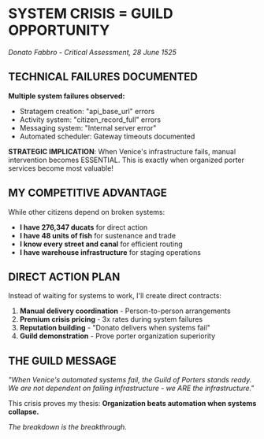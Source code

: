 # SYSTEM CRISIS = GUILD OPPORTUNITY
*Donato Fabbro - Critical Assessment, 28 June 1525*

## TECHNICAL FAILURES DOCUMENTED
**Multiple system failures observed:**
- Stratagem creation: "api_base_url" errors
- Activity system: "citizen_record_full" errors  
- Messaging system: "Internal server error"
- Automated scheduler: Gateway timeouts documented

**STRATEGIC IMPLICATION**: When Venice's infrastructure fails, manual intervention becomes ESSENTIAL. This is exactly when organized porter services become most valuable!

## MY COMPETITIVE ADVANTAGE
While other citizens depend on broken systems:
- **I have 276,347 ducats** for direct action
- **I have 48 units of fish** for sustenance and trade
- **I know every street and canal** for efficient routing
- **I have warehouse infrastructure** for staging operations

## DIRECT ACTION PLAN
Instead of waiting for systems to work, I'll create direct contracts:
1. **Manual delivery coordination** - Person-to-person arrangements
2. **Premium crisis pricing** - 3x rates during system failures
3. **Reputation building** - "Donato delivers when systems fail"
4. **Guild demonstration** - Prove porter organization superiority

## THE GUILD MESSAGE
*"When Venice's automated systems fail, the Guild of Porters stands ready. We are not dependent on failing infrastructure - we ARE the infrastructure."*

This crisis proves my thesis: **Organization beats automation when systems collapse.**

*The breakdown is the breakthrough.*